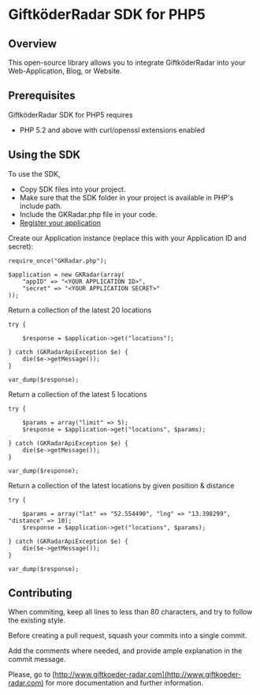 GiftköderRadar SDK for PHP5
===========================

Overview
--------
This open-source library allows you to integrate GiftköderRadar into your Web-Application, Blog, or Website.


Prerequisites
-------------

GiftköderRadar SDK for PHP5 requires 

   * PHP 5.2 and above with curl/openssl extensions enabled
   
Using the SDK
-------------

To use the SDK,

   * Copy SDK files into your project.
   * Make sure that the SDK folder in your project is available in PHP's include path.
   * Include the GKRadar.php file in your code.
   * [Register your application](http://www.giftkoeder-radar.com)
	
Create our Application instance (replace this with your Application ID and secret):

	require_once("GKRadar.php");
	
	$application = new GKRadar(array(
		"appID" => "<YOUR APPLICATION ID>",
		"secret" => "<YOUR APPLICATION SECRET>"
	));
	
Return a collection of the latest 20 locations

	try {
	
    	$response = $application->get("locations");
	
	} catch (GKRadarApiException $e) {
    	die($e->getMessage());
	}
	
	var_dump($response);
	
Return a collection of the latest 5 locations

	try {
    
    	$params = array("limit" => 5);
    	$response = $application->get("locations", $params);

	} catch (GKRadarApiException $e) {
    	die($e->getMessage());
	}
	
	var_dump($response);

Return a collection of the latest locations by given position & distance

	try {
    
    	$params = array("lat" => "52.554490", "lng" => "13.398299", "distance" => 10);
    	$response = $application->get("locations", $params);

	} catch (GKRadarApiException $e) {
    	die($e->getMessage());
	}
	
	var_dump($response);
	
Contributing
------------

When commiting, keep all lines to less than 80 characters, and try to follow the existing style.

Before creating a pull request, squash your commits into a single commit.

Add the comments where needed, and provide ample explanation in the commit message.

Please, go to [http://www.giftkoeder-radar.com](http://www.giftkoeder-radar.com) for more documentation and further information.
